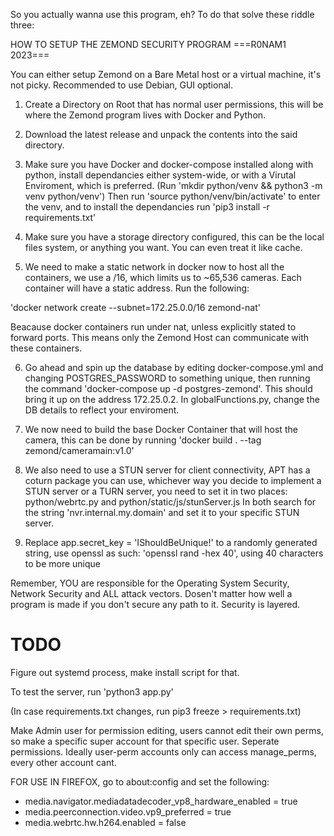 So you actually wanna use this program, eh?
To do that solve these riddle three:

HOW TO SETUP THE ZEMOND SECURITY PROGRAM
===R0NAM1 2023===

You can either setup Zemond on a Bare Metal host or a virtual machine, it's not picky.
Recommended to use Debian, GUI optional.

1. Create a Directory on Root that has normal user permissions, this will be where the Zemond program lives with Docker and Python.

2. Download the latest release and unpack the contents into the said directory.

3. Make sure you have Docker and docker-compose installed along with python, install dependancies either system-wide, or with a Virutal Enviroment, which is preferred. (Run 'mkdir python/venv && python3 -m venv python/venv')
Then run 'source python/venv/bin/activate' to enter the venv, and to install the dependancies run 'pip3 install -r requirements.txt'

4. Make sure you have a storage directory configured, this can be the local files system, or anything you want. You can even treat it like cache.

5. We need to make a static network in docker now to host all the containers, we use a /16, which limits us to ~65,536 cameras. Each container will have a static address. Run the following:

'docker network create --subnet=172.25.0.0/16 zemond-nat'

Beacause docker containers run under nat, unless explicitly stated to forward ports. This means only the Zemond Host can communicate with these containers.

6. Go ahead and spin up the database by editing docker-compose.yml and changing POSTGRES_PASSWORD to something unique, then running the command 'docker-compose up -d postgres-zemond'. This should bring it up on the address 172.25.0.2. In globalFunctions.py, change the DB details to reflect your enviroment.

7. We now need to build the base Docker Container that will host the camera, this can be done by running 'docker build . --tag zemond/cameramain:v1.0'

8. We also need to use a STUN server for client connectivity, APT has a coturn package you can use, whichever way you decide to implement a STUN server or a TURN server, you need to set it in two places: python/webrtc.py and python/static/js/stunServer.js
In both search for the string 'nvr.internal.my.domain' and set it to your specific STUN server.

9. Replace app.secret_key = 'IShouldBeUnique!' to a randomly generated string, use openssl as such:
'openssl rand -hex 40', using 40 characters to be more unique

Remember, YOU are responsible for the Operating System Security, Network Security and ALL attack vectors. Dosen't matter how well a program is made if you don't secure any path to it.
Security is layered.


# TODO

Figure out systemd process, make install script for that.

To test the server, run 'python3 app.py'

(In case requirements.txt changes, run pip3 freeze > requirements.txt)

Make Admin user for permission editing, users cannot edit their own perms, so make a specific super account
for that specific user. Seperate permissions. Ideally user-perm accounts only can access manage_perms, every
other account cant.

FOR USE IN FIREFOX, go to about:config and set the following:
- media.navigator.mediadatadecoder_vp8_hardware_enabled = true
- media.peerconnection.video.vp9_preferred = true
- media.webrtc.hw.h264.enabled = false
